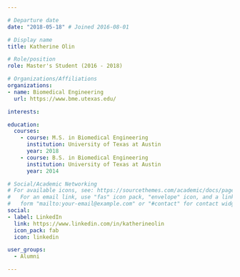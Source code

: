 ```yaml
---

# Departure date
date: "2018-05-18" # Joined 2016-08-01

# Display name
title: Katherine Olin

# Role/position
role: Master's Student (2016 - 2018)

# Organizations/Affiliations
organizations:
- name: Biomedical Engineering
  url: https://www.bme.utexas.edu/

interests:

education:
  courses:
    - course: M.S. in Biomedical Engineering
      institution: University of Texas at Austin
      year: 2018
    - course: B.S. in Biomedical Engineering
      institution: University of Texas at Austin
      year: 2014

# Social/Academic Networking
# For available icons, see: https://sourcethemes.com/academic/docs/page-builder/#icons
#   For an email link, use "fas" icon pack, "envelope" icon, and a link in the
#   form "mailto:your-email@example.com" or "#contact" for contact widget.
social:
- label: LinkedIn
  link: https://www.linkedin.com/in/katherineolin
  icon_pack: fab
  icon: linkedin

user_groups:
  - Alumni

---
```

